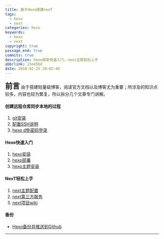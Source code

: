 ```yaml
---
title: 基于Hexo搭建nexT
tags:
  - hexo
  - next
categories: hexo
keywords:
  - hexo
  - next
copyright: true
passage_end: true
commits: true
description: hexo框架快速入门，next主题轻松上手
abbrlink: 13e45bd
date: 2018-02-25 20:02:40
---
```

<span style="font-size: 24px"> __前言__</span>
由于搭建轻量级博客，阅读官方文档以及博客尤为重要；所涉及的知识点较多，内容也较为繁复，所以拆分几个文章专门讲解。
#### 创建远程仓库同步本地的过程
1. [git安装](https://git-scm.com/book/zh/v2/%E8%B5%B7%E6%AD%A5-%E5%AE%89%E8%A3%85-Git)
2. [配置SSH说明](https://help.github.com/articles/connecting-to-github-with-ssh/)
3. [hexo d免密码登录](http://blog.csdn.net/forevercjl/article/details/39557713)

#### Hexo快速入门
1. [hexo安装](https://hexo.io/zh-cn/docs/index.html)
2. [hexo部署](https://hexo.io/zh-cn/docs/deployment.html)
3. [hexo主题安装](http://theme-next.iissnan.com/getting-started.html)

#### NexT轻松上手
1. [next主题配置](http://theme-next.iissnan.com/theme-settings.html)  
2. [next第三方服务](http://theme-next.iissnan.com/third-party-services.html)  
3. [next项目wiki](https://github.com/iissnan/hexo-theme-next/wiki)  

#### 备份
* [Hexo备份并推送到Github](https://loremwalker.github.io/note/2018/02-26/bafc086b.html)
<hr>